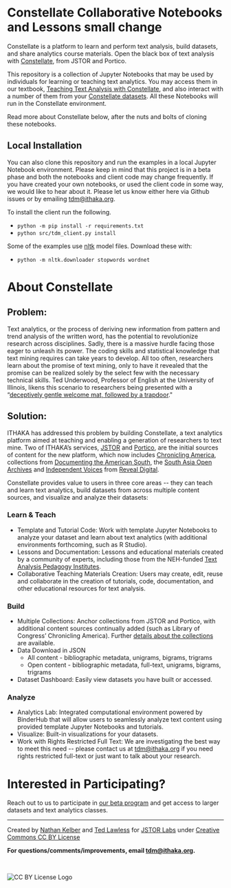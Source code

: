 # Constellate Collaborative Notebooks and Lessons small change
Constellate is a platform to learn and perform text analysis, build datasets, and share analytics course materials. Open the black box of text analysis with [Constellate](https://constellate.org/), from JSTOR and Portico. 

This repository is a collection of Jupyter Notebooks that may be used by individuals for learning or teaching text analytics.  You may access them in our textbook, [Teaching Text Analysis with Constellate](https://ithaka.github.io/tdm-notebooks/book/intro.html), and also interact with a number of them from your [Constellate datasets](https://constellate.org/dataset/dashboard/).  All these Notebooks will run in the Constellate environment.  

Read more about Constellate below, after the nuts and bolts of cloning these notebooks.

## Local Installation

You can also clone this repository and run the examples in a local Jupyter Notebook environment. 
Please keep in mind that this project is in a beta phase and both the notebooks and client code may change frequently. 
If you have created your own notebooks, or used the client code in some way, we would like to hear about it. Please let us know either here via Github issues or by emailing tdm@ithaka.org.

To install the client run the following.

* `python -m pip install -r requirements.txt`
* `python src/tdm_client.py install`

Some of the examples use [nltk](https://www.nltk.org/) model files. Download these with:

* `python -m nltk.downloader stopwords wordnet`

# About Constellate
## Problem:
Text analytics, or the process of deriving new information from pattern and trend analysis of the written word, has the potential to revolutionize research across disciplines. Sadly, there is a massive hurdle facing those eager to unleash its power.  The coding skills and statistical knowledge that text mining requires can take years to develop.   All too often, researchers learn about the promise of text mining, only to have it revealed that the promise can be realized solely by the select few with the necessary technical skills.  Ted Underwood, Professor of English at the University of Illinois, likens this scenario to researchers being presented with a “[deceptively gentle welcome mat, followed by a trapdoor](https://tedunderwood.com/2018/01/04/a-broader-purpose/)."

## Solution:
ITHAKA has addressed this problem by building Constellate, a text analytics platform aimed at teaching and enabling a generation of researchers to text mine. Two of ITHAKA’s services, [JSTOR](https://www.jstor.org/) and [Portico](https://www.portico.org/), are the initial sources of content for the new platform, which now includes [Chronicling America](https://chroniclingamerica.loc.gov/), collections from [Documenting the American South](https://docsouth.unc.edu/docsouthdata/), the [South Asia Open Archives](https://www.jstor.org/site/saoa/) and [Independent Voices](http://revealdigital.com/independent-voices/) from [Reveal Digital](http://revealdigital.org/).  

Constellate provides value to users in three core areas -- they can teach and learn text analytics, build datasets from across multiple content sources, and visualize and analyze their datasets:

### Learn & Teach
* Template and Tutorial Code: Work with template Jupyter Notebooks to analyze your dataset and learn about text analytics (with additional environments forthcoming, such as R Studio).
* Lessons and Documentation: Lessons and educational materials created by a community of experts, including those from the NEH-funded [Text Analysis Pedagogy Institutes](http://labs.jstor.org/tapi/).
* Collaborative Teaching Materials Creation: Users may create, edit, reuse and collaborate in the creation of tutorials, code, documentation, and other educational resources for text analysis.

### Build
* Multiple Collections: Anchor collections from JSTOR and Portico, with additional content sources continually added (such as Library of Congress’ Chronicling America). Further [details about the collections](https://docs.constellate.org/data-sources/) are available.
* Data Download in JSON
    * All content - bibliographic metadata, unigrams, bigrams, trigrams
    * Open content - bibliographic metadata, full-text, unigrams, bigrams, trigrams
* Dataset Dashboard: Easily view datasets you have built or accessed.

### Analyze
* Analytics Lab: Integrated computational environment powered by BinderHub that will allow users to seamlessly analyze text content using provided template Jupyter Notebooks and tutorials.
* Visualize: Built-in visualizations for your datasets.
* Work with Rights Restricted Full Text: We are investigating the best way to meet this need -- please contact us at [tdm@ithaka.org](mailto:tdm@ithaka.org) if you need rights restricted full-text or just want to talk about your research.

# Interested in Participating?
Reach out to us to participate in [our beta program](https://docs.constellate.org/participate-and-launch/#roll-out-and-beta-evaluation) and get access to larger datasets and text analytics classes.

<hr/>

Created by [Nathan Kelber](http://nkelber.com) and [Ted Lawless](https://github.com/lawlesst) for [JSTOR Labs](https://labs.jstor.org/) under [Creative Commons CC BY License](https://creativecommons.org/licenses/by/4.0/)

**For questions/comments/improvements, email [tdm@ithaka.org](mailto:tdm@ithaka.org).**

<br />

![CC BY License Logo](https://ithaka-labs.s3.amazonaws.com/static-files/images/tdm/tdmdocs/CC_BY.png)
